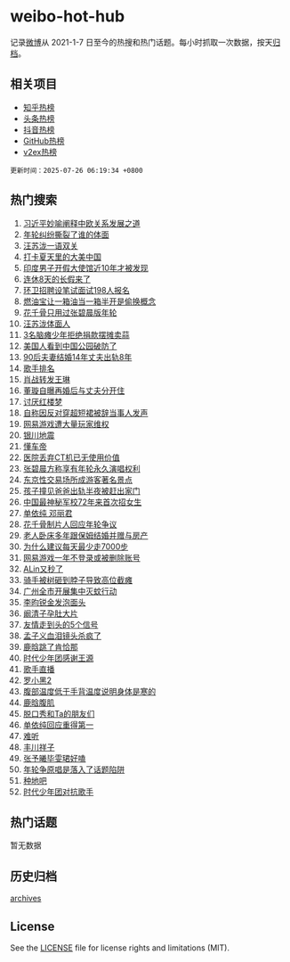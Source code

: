 # weibo-hot-hub

记录[微博](https://www.weibo.com)从 2021-1-7 日至今的热搜和热门话题。每小时抓取一次数据，按天[归档](archives)。

## 相关项目

- [知乎热榜](https://github.com/lonnyzhang423/zhihu-hot-hub)
- [头条热榜](https://github.com/lonnyzhang423/toutiao-hot-hub)
- [抖音热榜](https://github.com/lonnyzhang423/douyin-hot-hub)
- [GitHub热榜](https://github.com/lonnyzhang423/github-hot-hub)
- [v2ex热榜](https://github.com/lonnyzhang423/v2ex-hot-hub)


`更新时间：2025-07-26 06:19:34 +0800`

## 热门搜索

1. [习近平妙喻阐释中欧关系发展之道](https://m.weibo.cn/search?containerid=100103type%3D1%26t%3D10%26q%3D%23%E4%B9%A0%E8%BF%91%E5%B9%B3%E5%A6%99%E5%96%BB%E9%98%90%E9%87%8A%E4%B8%AD%E6%AC%A7%E5%85%B3%E7%B3%BB%E5%8F%91%E5%B1%95%E4%B9%8B%E9%81%93%23&stream_entry_id=51&isnewpage=1&extparam=seat%3D1%26filter_type%3Drealtimehot%26c_type%3D51%26stream_entry_id%3D51%26pos%3D0%26cate%3D10103%26q%3D%2523%25E4%25B9%25A0%25E8%25BF%2591%25E5%25B9%25B3%25E5%25A6%2599%25E5%2596%25BB%25E9%2598%2590%25E9%2587%258A%25E4%25B8%25AD%25E6%25AC%25A7%25E5%2585%25B3%25E7%25B3%25BB%25E5%258F%2591%25E5%25B1%2595%25E4%25B9%258B%25E9%2581%2593%2523%26dgr%3D0%26display_time%3D1753481973%26pre_seqid%3D17534819733450240882824)
1. [年轮纠纷撕裂了谁的体面](https://m.weibo.cn/search?containerid=100103type%3D1%26t%3D10%26q%3D%23%E5%B9%B4%E8%BD%AE%E7%BA%A0%E7%BA%B7%E6%92%95%E8%A3%82%E4%BA%86%E8%B0%81%E7%9A%84%E4%BD%93%E9%9D%A2%23&stream_entry_id=31&isnewpage=1&extparam=seat%3D1%26filter_type%3Drealtimehot%26stream_entry_id%3D31%26band_rank%3D1%26cate%3D5001%26flag%3D2%26realpos%3D1%26lcate%3D5001%26pos%3D0%26c_type%3D31%26q%3D%2523%25E5%25B9%25B4%25E8%25BD%25AE%25E7%25BA%25A0%25E7%25BA%25B7%25E6%2592%2595%25E8%25A3%2582%25E4%25BA%2586%25E8%25B0%2581%25E7%259A%2584%25E4%25BD%2593%25E9%259D%25A2%2523%26dgr%3D0%26display_time%3D1753481973%26pre_seqid%3D17534819733450240882824)
1. [汪苏泷一语双关](https://m.weibo.cn/search?containerid=100103type%3D1%26t%3D10%26q%3D%23%E6%B1%AA%E8%8B%8F%E6%B3%B7%E4%B8%80%E8%AF%AD%E5%8F%8C%E5%85%B3%23&stream_entry_id=31&isnewpage=1&extparam=seat%3D1%26filter_type%3Drealtimehot%26stream_entry_id%3D31%26band_rank%3D2%26cate%3D5001%26flag%3D2%26realpos%3D2%26lcate%3D5001%26pos%3D1%26c_type%3D31%26q%3D%2523%25E6%25B1%25AA%25E8%258B%258F%25E6%25B3%25B7%25E4%25B8%2580%25E8%25AF%25AD%25E5%258F%258C%25E5%2585%25B3%2523%26dgr%3D0%26display_time%3D1753481973%26pre_seqid%3D17534819733450240882824)
1. [打卡夏天里的大美中国](https://m.weibo.cn/search?containerid=100103type%3D1%26t%3D10%26q%3D%23%E6%89%93%E5%8D%A1%E5%A4%8F%E5%A4%A9%E9%87%8C%E7%9A%84%E5%A4%A7%E7%BE%8E%E4%B8%AD%E5%9B%BD%23&stream_entry_id=31&isnewpage=1&extparam=seat%3D1%26filter_type%3Drealtimehot%26stream_entry_id%3D31%26band_rank%3D3%26cate%3D5001%26flag%3D0%26realpos%3D3%26lcate%3D5001%26pos%3D2%26c_type%3D31%26q%3D%2523%25E6%2589%2593%25E5%258D%25A1%25E5%25A4%258F%25E5%25A4%25A9%25E9%2587%258C%25E7%259A%2584%25E5%25A4%25A7%25E7%25BE%258E%25E4%25B8%25AD%25E5%259B%25BD%2523%26dgr%3D0%26display_time%3D1753481973%26pre_seqid%3D17534819733450240882824)
1. [印度男子开假大使馆近10年才被发现](https://m.weibo.cn/search?containerid=100103type%3D1%26t%3D10%26q%3D%23%E5%8D%B0%E5%BA%A6%E7%94%B7%E5%AD%90%E5%BC%80%E5%81%87%E5%A4%A7%E4%BD%BF%E9%A6%86%E8%BF%9110%E5%B9%B4%E6%89%8D%E8%A2%AB%E5%8F%91%E7%8E%B0%23&stream_entry_id=31&isnewpage=1&extparam=seat%3D1%26filter_type%3Drealtimehot%26stream_entry_id%3D31%26band_rank%3D4%26cate%3D5001%26flag%3D0%26realpos%3D4%26lcate%3D5001%26pos%3D3%26c_type%3D31%26q%3D%2523%25E5%258D%25B0%25E5%25BA%25A6%25E7%2594%25B7%25E5%25AD%2590%25E5%25BC%2580%25E5%2581%2587%25E5%25A4%25A7%25E4%25BD%25BF%25E9%25A6%2586%25E8%25BF%259110%25E5%25B9%25B4%25E6%2589%258D%25E8%25A2%25AB%25E5%258F%2591%25E7%258E%25B0%2523%26dgr%3D0%26display_time%3D1753481973%26pre_seqid%3D17534819733450240882824)
1. [连休8天的长假来了](https://m.weibo.cn/search?containerid=100103type%3D1%26t%3D10%26q%3D%23%E8%BF%9E%E4%BC%918%E5%A4%A9%E7%9A%84%E9%95%BF%E5%81%87%E6%9D%A5%E4%BA%86%23&stream_entry_id=31&isnewpage=1&extparam=seat%3D1%26filter_type%3Drealtimehot%26stream_entry_id%3D31%26band_rank%3D5%26cate%3D5001%26flag%3D0%26realpos%3D5%26lcate%3D5001%26pos%3D4%26c_type%3D31%26q%3D%2523%25E8%25BF%259E%25E4%25BC%25918%25E5%25A4%25A9%25E7%259A%2584%25E9%2595%25BF%25E5%2581%2587%25E6%259D%25A5%25E4%25BA%2586%2523%26dgr%3D0%26display_time%3D1753481973%26pre_seqid%3D17534819733450240882824)
1. [环卫招聘设笔试面试198人报名](https://m.weibo.cn/search?containerid=100103type%3D1%26t%3D10%26q%3D%23%E7%8E%AF%E5%8D%AB%E6%8B%9B%E8%81%98%E8%AE%BE%E7%AC%94%E8%AF%95%E9%9D%A2%E8%AF%95198%E4%BA%BA%E6%8A%A5%E5%90%8D%23&stream_entry_id=31&isnewpage=1&extparam=seat%3D1%26filter_type%3Drealtimehot%26stream_entry_id%3D31%26band_rank%3D6%26cate%3D5001%26flag%3D0%26realpos%3D6%26lcate%3D5001%26pos%3D5%26c_type%3D31%26q%3D%2523%25E7%258E%25AF%25E5%258D%25AB%25E6%258B%259B%25E8%2581%2598%25E8%25AE%25BE%25E7%25AC%2594%25E8%25AF%2595%25E9%259D%25A2%25E8%25AF%2595198%25E4%25BA%25BA%25E6%258A%25A5%25E5%2590%258D%2523%26dgr%3D0%26display_time%3D1753481973%26pre_seqid%3D17534819733450240882824)
1. [燃油宝让一箱油当一箱半开是偷换概念](https://m.weibo.cn/search?containerid=100103type%3D1%26t%3D10%26q%3D%23%E7%87%83%E6%B2%B9%E5%AE%9D%E8%AE%A9%E4%B8%80%E7%AE%B1%E6%B2%B9%E5%BD%93%E4%B8%80%E7%AE%B1%E5%8D%8A%E5%BC%80%E6%98%AF%E5%81%B7%E6%8D%A2%E6%A6%82%E5%BF%B5%23&stream_entry_id=31&isnewpage=1&extparam=seat%3D1%26filter_type%3Drealtimehot%26adid%3D294745%26stream_entry_id%3D31%26band_rank%3D7%26cate%3D5001%26is_ad_pos%3D1%26lcate%3D5001%26pos%3D6%26c_type%3D31%26q%3D%2523%25E7%2587%2583%25E6%25B2%25B9%25E5%25AE%259D%25E8%25AE%25A9%25E4%25B8%2580%25E7%25AE%25B1%25E6%25B2%25B9%25E5%25BD%2593%25E4%25B8%2580%25E7%25AE%25B1%25E5%258D%258A%25E5%25BC%2580%25E6%2598%25AF%25E5%2581%25B7%25E6%258D%25A2%25E6%25A6%2582%25E5%25BF%25B5%2523%26dgr%3D0%26display_time%3D1753481973%26pre_seqid%3D17534819733450240882824)
1. [花千骨只用过张碧晨版年轮](https://m.weibo.cn/search?containerid=100103type%3D1%26t%3D10%26q%3D%E8%8A%B1%E5%8D%83%E9%AA%A8%E5%8F%AA%E7%94%A8%E8%BF%87%E5%BC%A0%E7%A2%A7%E6%99%A8%E7%89%88%E5%B9%B4%E8%BD%AE&stream_entry_id=31&isnewpage=1&extparam=seat%3D1%26filter_type%3Drealtimehot%26stream_entry_id%3D31%26band_rank%3D7%26cate%3D5001%26flag%3D2%26realpos%3D7%26lcate%3D5001%26pos%3D7%26c_type%3D31%26q%3D%25E8%258A%25B1%25E5%258D%2583%25E9%25AA%25A8%25E5%258F%25AA%25E7%2594%25A8%25E8%25BF%2587%25E5%25BC%25A0%25E7%25A2%25A7%25E6%2599%25A8%25E7%2589%2588%25E5%25B9%25B4%25E8%25BD%25AE%26dgr%3D0%26display_time%3D1753481973%26pre_seqid%3D17534819733450240882824)
1. [汪苏泷体面人](https://m.weibo.cn/search?containerid=100103type%3D1%26t%3D10%26q%3D%E6%B1%AA%E8%8B%8F%E6%B3%B7%E4%BD%93%E9%9D%A2%E4%BA%BA&stream_entry_id=31&isnewpage=1&extparam=seat%3D1%26filter_type%3Drealtimehot%26stream_entry_id%3D31%26band_rank%3D8%26cate%3D5001%26flag%3D2%26realpos%3D8%26lcate%3D5001%26pos%3D8%26c_type%3D31%26q%3D%25E6%25B1%25AA%25E8%258B%258F%25E6%25B3%25B7%25E4%25BD%2593%25E9%259D%25A2%25E4%25BA%25BA%26dgr%3D0%26display_time%3D1753481973%26pre_seqid%3D17534819733450240882824)
1. [3名脑瘫少年拒绝捐款摆摊卖蒜](https://m.weibo.cn/search?containerid=100103type%3D1%26t%3D10%26q%3D%233%E5%90%8D%E8%84%91%E7%98%AB%E5%B0%91%E5%B9%B4%E6%8B%92%E7%BB%9D%E6%8D%90%E6%AC%BE%E6%91%86%E6%91%8A%E5%8D%96%E8%92%9C%23&stream_entry_id=31&isnewpage=1&extparam=seat%3D1%26filter_type%3Drealtimehot%26stream_entry_id%3D31%26band_rank%3D9%26cate%3D5001%26flag%3D0%26realpos%3D9%26lcate%3D5001%26pos%3D9%26c_type%3D31%26q%3D%25233%25E5%2590%258D%25E8%2584%2591%25E7%2598%25AB%25E5%25B0%2591%25E5%25B9%25B4%25E6%258B%2592%25E7%25BB%259D%25E6%258D%2590%25E6%25AC%25BE%25E6%2591%2586%25E6%2591%258A%25E5%258D%2596%25E8%2592%259C%2523%26dgr%3D0%26display_time%3D1753481973%26pre_seqid%3D17534819733450240882824)
1. [美国人看到中国公园破防了](https://m.weibo.cn/search?containerid=100103type%3D1%26t%3D10%26q%3D%E7%BE%8E%E5%9B%BD%E4%BA%BA%E7%9C%8B%E5%88%B0%E4%B8%AD%E5%9B%BD%E5%85%AC%E5%9B%AD%E7%A0%B4%E9%98%B2%E4%BA%86&stream_entry_id=31&isnewpage=1&extparam=seat%3D1%26filter_type%3Drealtimehot%26stream_entry_id%3D31%26band_rank%3D10%26cate%3D5001%26flag%3D0%26realpos%3D10%26lcate%3D5001%26pos%3D10%26c_type%3D31%26q%3D%25E7%25BE%258E%25E5%259B%25BD%25E4%25BA%25BA%25E7%259C%258B%25E5%2588%25B0%25E4%25B8%25AD%25E5%259B%25BD%25E5%2585%25AC%25E5%259B%25AD%25E7%25A0%25B4%25E9%2598%25B2%25E4%25BA%2586%26dgr%3D0%26display_time%3D1753481973%26pre_seqid%3D17534819733450240882824)
1. [90后夫妻结婚14年丈夫出轨8年](https://m.weibo.cn/search?containerid=100103type%3D1%26t%3D10%26q%3D%2390%E5%90%8E%E5%A4%AB%E5%A6%BB%E7%BB%93%E5%A9%9A14%E5%B9%B4%E4%B8%88%E5%A4%AB%E5%87%BA%E8%BD%A88%E5%B9%B4%23&stream_entry_id=31&isnewpage=1&extparam=seat%3D1%26filter_type%3Drealtimehot%26stream_entry_id%3D31%26band_rank%3D11%26cate%3D5001%26flag%3D2%26realpos%3D11%26lcate%3D5001%26pos%3D11%26c_type%3D31%26q%3D%252390%25E5%2590%258E%25E5%25A4%25AB%25E5%25A6%25BB%25E7%25BB%2593%25E5%25A9%259A14%25E5%25B9%25B4%25E4%25B8%2588%25E5%25A4%25AB%25E5%2587%25BA%25E8%25BD%25A88%25E5%25B9%25B4%2523%26dgr%3D0%26display_time%3D1753481973%26pre_seqid%3D17534819733450240882824)
1. [歌手排名](https://m.weibo.cn/search?containerid=100103type%3D1%26t%3D10%26q%3D%E6%AD%8C%E6%89%8B%E6%8E%92%E5%90%8D&stream_entry_id=31&isnewpage=1&extparam=seat%3D1%26filter_type%3Drealtimehot%26stream_entry_id%3D31%26band_rank%3D12%26cate%3D5001%26flag%3D0%26realpos%3D12%26lcate%3D5001%26pos%3D12%26c_type%3D31%26q%3D%25E6%25AD%258C%25E6%2589%258B%25E6%258E%2592%25E5%2590%258D%26dgr%3D0%26display_time%3D1753481973%26pre_seqid%3D17534819733450240882824)
1. [肖战转发王琳](https://m.weibo.cn/search?containerid=100103type%3D1%26t%3D10%26q%3D%23%E8%82%96%E6%88%98%E8%BD%AC%E5%8F%91%E7%8E%8B%E7%90%B3%23&stream_entry_id=31&isnewpage=1&extparam=seat%3D1%26filter_type%3Drealtimehot%26stream_entry_id%3D31%26band_rank%3D13%26cate%3D5001%26flag%3D0%26realpos%3D13%26lcate%3D5001%26pos%3D13%26c_type%3D31%26q%3D%2523%25E8%2582%2596%25E6%2588%2598%25E8%25BD%25AC%25E5%258F%2591%25E7%258E%258B%25E7%2590%25B3%2523%26dgr%3D0%26display_time%3D1753481973%26pre_seqid%3D17534819733450240882824)
1. [董璇自曝再婚后与丈夫分开住](https://m.weibo.cn/search?containerid=100103type%3D1%26t%3D10%26q%3D%23%E8%91%A3%E7%92%87%E8%87%AA%E6%9B%9D%E5%86%8D%E5%A9%9A%E5%90%8E%E4%B8%8E%E4%B8%88%E5%A4%AB%E5%88%86%E5%BC%80%E4%BD%8F%23&stream_entry_id=31&isnewpage=1&extparam=seat%3D1%26filter_type%3Drealtimehot%26stream_entry_id%3D31%26band_rank%3D14%26cate%3D5001%26flag%3D0%26realpos%3D14%26lcate%3D5001%26pos%3D14%26c_type%3D31%26q%3D%2523%25E8%2591%25A3%25E7%2592%2587%25E8%2587%25AA%25E6%259B%259D%25E5%2586%258D%25E5%25A9%259A%25E5%2590%258E%25E4%25B8%258E%25E4%25B8%2588%25E5%25A4%25AB%25E5%2588%2586%25E5%25BC%2580%25E4%25BD%258F%2523%26dgr%3D0%26display_time%3D1753481973%26pre_seqid%3D17534819733450240882824)
1. [讨厌红楼梦](https://m.weibo.cn/search?containerid=100103type%3D1%26t%3D10%26q%3D%23%E8%AE%A8%E5%8E%8C%E7%BA%A2%E6%A5%BC%E6%A2%A6%23&stream_entry_id=31&isnewpage=1&extparam=seat%3D1%26filter_type%3Drealtimehot%26stream_entry_id%3D31%26band_rank%3D15%26cate%3D5001%26flag%3D0%26realpos%3D15%26lcate%3D5001%26pos%3D15%26c_type%3D31%26q%3D%2523%25E8%25AE%25A8%25E5%258E%258C%25E7%25BA%25A2%25E6%25A5%25BC%25E6%25A2%25A6%2523%26dgr%3D0%26display_time%3D1753481973%26pre_seqid%3D17534819733450240882824)
1. [自称因反对穿超短裙被辞当事人发声](https://m.weibo.cn/search?containerid=100103type%3D1%26t%3D10%26q%3D%23%E8%87%AA%E7%A7%B0%E5%9B%A0%E5%8F%8D%E5%AF%B9%E7%A9%BF%E8%B6%85%E7%9F%AD%E8%A3%99%E8%A2%AB%E8%BE%9E%E5%BD%93%E4%BA%8B%E4%BA%BA%E5%8F%91%E5%A3%B0%23&stream_entry_id=31&isnewpage=1&extparam=seat%3D1%26filter_type%3Drealtimehot%26stream_entry_id%3D31%26band_rank%3D16%26cate%3D5001%26flag%3D0%26realpos%3D16%26lcate%3D5001%26pos%3D16%26c_type%3D31%26q%3D%2523%25E8%2587%25AA%25E7%25A7%25B0%25E5%259B%25A0%25E5%258F%258D%25E5%25AF%25B9%25E7%25A9%25BF%25E8%25B6%2585%25E7%259F%25AD%25E8%25A3%2599%25E8%25A2%25AB%25E8%25BE%259E%25E5%25BD%2593%25E4%25BA%258B%25E4%25BA%25BA%25E5%258F%2591%25E5%25A3%25B0%2523%26dgr%3D0%26display_time%3D1753481973%26pre_seqid%3D17534819733450240882824)
1. [网易游戏遭大量玩家维权](https://m.weibo.cn/search?containerid=100103type%3D1%26t%3D10%26q%3D%23%E7%BD%91%E6%98%93%E6%B8%B8%E6%88%8F%E9%81%AD%E5%A4%A7%E9%87%8F%E7%8E%A9%E5%AE%B6%E7%BB%B4%E6%9D%83%23&stream_entry_id=31&isnewpage=1&extparam=seat%3D1%26filter_type%3Drealtimehot%26stream_entry_id%3D31%26band_rank%3D17%26cate%3D5001%26flag%3D0%26realpos%3D17%26lcate%3D5001%26pos%3D17%26c_type%3D31%26q%3D%2523%25E7%25BD%2591%25E6%2598%2593%25E6%25B8%25B8%25E6%2588%258F%25E9%2581%25AD%25E5%25A4%25A7%25E9%2587%258F%25E7%258E%25A9%25E5%25AE%25B6%25E7%25BB%25B4%25E6%259D%2583%2523%26dgr%3D0%26display_time%3D1753481973%26pre_seqid%3D17534819733450240882824)
1. [银川地震](https://m.weibo.cn/search?containerid=100103type%3D1%26t%3D10%26q%3D%E9%93%B6%E5%B7%9D%E5%9C%B0%E9%9C%87&stream_entry_id=31&isnewpage=1&extparam=seat%3D1%26filter_type%3Drealtimehot%26stream_entry_id%3D31%26band_rank%3D18%26cate%3D5001%26flag%3D0%26realpos%3D18%26lcate%3D5001%26pos%3D18%26c_type%3D31%26q%3D%25E9%2593%25B6%25E5%25B7%259D%25E5%259C%25B0%25E9%259C%2587%26dgr%3D0%26display_time%3D1753481973%26pre_seqid%3D17534819733450240882824)
1. [懂车帝](https://m.weibo.cn/search?containerid=100103type%3D1%26t%3D10%26q%3D%E6%87%82%E8%BD%A6%E5%B8%9D&stream_entry_id=31&isnewpage=1&extparam=seat%3D1%26filter_type%3Drealtimehot%26stream_entry_id%3D31%26band_rank%3D19%26cate%3D5001%26flag%3D0%26realpos%3D19%26lcate%3D5001%26pos%3D19%26c_type%3D31%26q%3D%25E6%2587%2582%25E8%25BD%25A6%25E5%25B8%259D%26dgr%3D0%26display_time%3D1753481973%26pre_seqid%3D17534819733450240882824)
1. [医院丢弃CT机已无使用价值](https://m.weibo.cn/search?containerid=100103type%3D1%26t%3D10%26q%3D%23%E5%8C%BB%E9%99%A2%E4%B8%A2%E5%BC%83CT%E6%9C%BA%E5%B7%B2%E6%97%A0%E4%BD%BF%E7%94%A8%E4%BB%B7%E5%80%BC%23&stream_entry_id=31&isnewpage=1&extparam=seat%3D1%26filter_type%3Drealtimehot%26stream_entry_id%3D31%26band_rank%3D20%26cate%3D5001%26flag%3D0%26realpos%3D20%26lcate%3D5001%26pos%3D20%26c_type%3D31%26q%3D%2523%25E5%258C%25BB%25E9%2599%25A2%25E4%25B8%25A2%25E5%25BC%2583CT%25E6%259C%25BA%25E5%25B7%25B2%25E6%2597%25A0%25E4%25BD%25BF%25E7%2594%25A8%25E4%25BB%25B7%25E5%2580%25BC%2523%26dgr%3D0%26display_time%3D1753481973%26pre_seqid%3D17534819733450240882824)
1. [张碧晨方称享有年轮永久演唱权利](https://m.weibo.cn/search?containerid=100103type%3D1%26t%3D10%26q%3D%23%E5%BC%A0%E7%A2%A7%E6%99%A8%E6%96%B9%E7%A7%B0%E4%BA%AB%E6%9C%89%E5%B9%B4%E8%BD%AE%E6%B0%B8%E4%B9%85%E6%BC%94%E5%94%B1%E6%9D%83%E5%88%A9%23&stream_entry_id=31&isnewpage=1&extparam=seat%3D1%26filter_type%3Drealtimehot%26stream_entry_id%3D31%26band_rank%3D21%26cate%3D5001%26flag%3D2%26realpos%3D21%26lcate%3D5001%26pos%3D21%26c_type%3D31%26q%3D%2523%25E5%25BC%25A0%25E7%25A2%25A7%25E6%2599%25A8%25E6%2596%25B9%25E7%25A7%25B0%25E4%25BA%25AB%25E6%259C%2589%25E5%25B9%25B4%25E8%25BD%25AE%25E6%25B0%25B8%25E4%25B9%2585%25E6%25BC%2594%25E5%2594%25B1%25E6%259D%2583%25E5%2588%25A9%2523%26dgr%3D0%26display_time%3D1753481973%26pre_seqid%3D17534819733450240882824)
1. [东京性交易场所成游客著名景点](https://m.weibo.cn/search?containerid=100103type%3D1%26t%3D10%26q%3D%E4%B8%9C%E4%BA%AC%E6%80%A7%E4%BA%A4%E6%98%93%E5%9C%BA%E6%89%80%E6%88%90%E6%B8%B8%E5%AE%A2%E8%91%97%E5%90%8D%E6%99%AF%E7%82%B9&stream_entry_id=31&isnewpage=1&extparam=seat%3D1%26filter_type%3Drealtimehot%26stream_entry_id%3D31%26band_rank%3D22%26cate%3D5001%26flag%3D2%26realpos%3D22%26lcate%3D5001%26pos%3D22%26c_type%3D31%26q%3D%25E4%25B8%259C%25E4%25BA%25AC%25E6%2580%25A7%25E4%25BA%25A4%25E6%2598%2593%25E5%259C%25BA%25E6%2589%2580%25E6%2588%2590%25E6%25B8%25B8%25E5%25AE%25A2%25E8%2591%2597%25E5%2590%258D%25E6%2599%25AF%25E7%2582%25B9%26dgr%3D0%26display_time%3D1753481973%26pre_seqid%3D17534819733450240882824)
1. [孩子撞见爸爸出轨半夜被赶出家门](https://m.weibo.cn/search?containerid=100103type%3D1%26t%3D10%26q%3D%23%E5%AD%A9%E5%AD%90%E6%92%9E%E8%A7%81%E7%88%B8%E7%88%B8%E5%87%BA%E8%BD%A8%E5%8D%8A%E5%A4%9C%E8%A2%AB%E8%B5%B6%E5%87%BA%E5%AE%B6%E9%97%A8%23&stream_entry_id=31&isnewpage=1&extparam=seat%3D1%26filter_type%3Drealtimehot%26stream_entry_id%3D31%26band_rank%3D23%26cate%3D5001%26flag%3D0%26realpos%3D23%26lcate%3D5001%26pos%3D23%26c_type%3D31%26q%3D%2523%25E5%25AD%25A9%25E5%25AD%2590%25E6%2592%259E%25E8%25A7%2581%25E7%2588%25B8%25E7%2588%25B8%25E5%2587%25BA%25E8%25BD%25A8%25E5%258D%258A%25E5%25A4%259C%25E8%25A2%25AB%25E8%25B5%25B6%25E5%2587%25BA%25E5%25AE%25B6%25E9%2597%25A8%2523%26dgr%3D0%26display_time%3D1753481973%26pre_seqid%3D17534819733450240882824)
1. [中国最神秘军校72年来首次招女生](https://m.weibo.cn/search?containerid=100103type%3D1%26t%3D10%26q%3D%23%E4%B8%AD%E5%9B%BD%E6%9C%80%E7%A5%9E%E7%A7%98%E5%86%9B%E6%A0%A172%E5%B9%B4%E6%9D%A5%E9%A6%96%E6%AC%A1%E6%8B%9B%E5%A5%B3%E7%94%9F%23&stream_entry_id=31&isnewpage=1&extparam=seat%3D1%26filter_type%3Drealtimehot%26stream_entry_id%3D31%26band_rank%3D24%26cate%3D5001%26flag%3D0%26realpos%3D24%26lcate%3D5001%26pos%3D24%26c_type%3D31%26q%3D%2523%25E4%25B8%25AD%25E5%259B%25BD%25E6%259C%2580%25E7%25A5%259E%25E7%25A7%2598%25E5%2586%259B%25E6%25A0%25A172%25E5%25B9%25B4%25E6%259D%25A5%25E9%25A6%2596%25E6%25AC%25A1%25E6%258B%259B%25E5%25A5%25B3%25E7%2594%259F%2523%26dgr%3D0%26display_time%3D1753481973%26pre_seqid%3D17534819733450240882824)
1. [单依纯 邓丽君](https://m.weibo.cn/search?containerid=100103type%3D1%26t%3D10%26q%3D%E5%8D%95%E4%BE%9D%E7%BA%AF+%E9%82%93%E4%B8%BD%E5%90%9B&stream_entry_id=31&isnewpage=1&extparam=seat%3D1%26filter_type%3Drealtimehot%26stream_entry_id%3D31%26band_rank%3D25%26cate%3D5001%26flag%3D0%26realpos%3D25%26lcate%3D5001%26pos%3D25%26c_type%3D31%26q%3D%25E5%258D%2595%25E4%25BE%259D%25E7%25BA%25AF%2520%25E9%2582%2593%25E4%25B8%25BD%25E5%2590%259B%26dgr%3D0%26display_time%3D1753481973%26pre_seqid%3D17534819733450240882824)
1. [花千骨制片人回应年轮争议](https://m.weibo.cn/search?containerid=100103type%3D1%26t%3D10%26q%3D%23%E8%8A%B1%E5%8D%83%E9%AA%A8%E5%88%B6%E7%89%87%E4%BA%BA%E5%9B%9E%E5%BA%94%E5%B9%B4%E8%BD%AE%E4%BA%89%E8%AE%AE%23&stream_entry_id=31&isnewpage=1&extparam=seat%3D1%26filter_type%3Drealtimehot%26stream_entry_id%3D31%26band_rank%3D26%26cate%3D5001%26flag%3D0%26realpos%3D26%26lcate%3D5001%26pos%3D26%26c_type%3D31%26q%3D%2523%25E8%258A%25B1%25E5%258D%2583%25E9%25AA%25A8%25E5%2588%25B6%25E7%2589%2587%25E4%25BA%25BA%25E5%259B%259E%25E5%25BA%2594%25E5%25B9%25B4%25E8%25BD%25AE%25E4%25BA%2589%25E8%25AE%25AE%2523%26dgr%3D0%26display_time%3D1753481973%26pre_seqid%3D17534819733450240882824)
1. [老人卧床多年跟保姆结婚并赠与房产](https://m.weibo.cn/search?containerid=100103type%3D1%26t%3D10%26q%3D%23%E8%80%81%E4%BA%BA%E5%8D%A7%E5%BA%8A%E5%A4%9A%E5%B9%B4%E8%B7%9F%E4%BF%9D%E5%A7%86%E7%BB%93%E5%A9%9A%E5%B9%B6%E8%B5%A0%E4%B8%8E%E6%88%BF%E4%BA%A7%23&stream_entry_id=31&isnewpage=1&extparam=seat%3D1%26filter_type%3Drealtimehot%26stream_entry_id%3D31%26band_rank%3D27%26cate%3D5001%26flag%3D0%26realpos%3D27%26lcate%3D5001%26pos%3D27%26c_type%3D31%26q%3D%2523%25E8%2580%2581%25E4%25BA%25BA%25E5%258D%25A7%25E5%25BA%258A%25E5%25A4%259A%25E5%25B9%25B4%25E8%25B7%259F%25E4%25BF%259D%25E5%25A7%2586%25E7%25BB%2593%25E5%25A9%259A%25E5%25B9%25B6%25E8%25B5%25A0%25E4%25B8%258E%25E6%2588%25BF%25E4%25BA%25A7%2523%26dgr%3D0%26display_time%3D1753481973%26pre_seqid%3D17534819733450240882824)
1. [为什么建议每天最少走7000步](https://m.weibo.cn/search?containerid=100103type%3D1%26t%3D10%26q%3D%23%E4%B8%BA%E4%BB%80%E4%B9%88%E5%BB%BA%E8%AE%AE%E6%AF%8F%E5%A4%A9%E6%9C%80%E5%B0%91%E8%B5%B07000%E6%AD%A5%23&stream_entry_id=31&isnewpage=1&extparam=seat%3D1%26filter_type%3Drealtimehot%26stream_entry_id%3D31%26band_rank%3D28%26cate%3D5001%26flag%3D0%26realpos%3D28%26lcate%3D5001%26pos%3D28%26c_type%3D31%26q%3D%2523%25E4%25B8%25BA%25E4%25BB%2580%25E4%25B9%2588%25E5%25BB%25BA%25E8%25AE%25AE%25E6%25AF%258F%25E5%25A4%25A9%25E6%259C%2580%25E5%25B0%2591%25E8%25B5%25B07000%25E6%25AD%25A5%2523%26dgr%3D0%26display_time%3D1753481973%26pre_seqid%3D17534819733450240882824)
1. [网易游戏一年不登录或被删除账号](https://m.weibo.cn/search?containerid=100103type%3D1%26t%3D10%26q%3D%23%E7%BD%91%E6%98%93%E6%B8%B8%E6%88%8F%E4%B8%80%E5%B9%B4%E4%B8%8D%E7%99%BB%E5%BD%95%E6%88%96%E8%A2%AB%E5%88%A0%E9%99%A4%E8%B4%A6%E5%8F%B7%23&stream_entry_id=31&isnewpage=1&extparam=seat%3D1%26filter_type%3Drealtimehot%26stream_entry_id%3D31%26band_rank%3D29%26cate%3D5001%26flag%3D0%26realpos%3D29%26lcate%3D5001%26pos%3D29%26c_type%3D31%26q%3D%2523%25E7%25BD%2591%25E6%2598%2593%25E6%25B8%25B8%25E6%2588%258F%25E4%25B8%2580%25E5%25B9%25B4%25E4%25B8%258D%25E7%2599%25BB%25E5%25BD%2595%25E6%2588%2596%25E8%25A2%25AB%25E5%2588%25A0%25E9%2599%25A4%25E8%25B4%25A6%25E5%258F%25B7%2523%26dgr%3D0%26display_time%3D1753481973%26pre_seqid%3D17534819733450240882824)
1. [ALin又秒了](https://m.weibo.cn/search?containerid=100103type%3D1%26t%3D10%26q%3DALin%E5%8F%88%E7%A7%92%E4%BA%86&stream_entry_id=31&isnewpage=1&extparam=seat%3D1%26filter_type%3Drealtimehot%26stream_entry_id%3D31%26band_rank%3D30%26cate%3D5001%26flag%3D0%26realpos%3D30%26lcate%3D5001%26pos%3D30%26c_type%3D31%26q%3DALin%25E5%258F%2588%25E7%25A7%2592%25E4%25BA%2586%26dgr%3D0%26display_time%3D1753481973%26pre_seqid%3D17534819733450240882824)
1. [骑手被树砸到脖子导致高位截瘫](https://m.weibo.cn/search?containerid=100103type%3D1%26t%3D10%26q%3D%23%E9%AA%91%E6%89%8B%E8%A2%AB%E6%A0%91%E7%A0%B8%E5%88%B0%E8%84%96%E5%AD%90%E5%AF%BC%E8%87%B4%E9%AB%98%E4%BD%8D%E6%88%AA%E7%98%AB%23&stream_entry_id=31&isnewpage=1&extparam=seat%3D1%26filter_type%3Drealtimehot%26stream_entry_id%3D31%26band_rank%3D31%26cate%3D5001%26flag%3D0%26realpos%3D31%26lcate%3D5001%26pos%3D31%26c_type%3D31%26q%3D%2523%25E9%25AA%2591%25E6%2589%258B%25E8%25A2%25AB%25E6%25A0%2591%25E7%25A0%25B8%25E5%2588%25B0%25E8%2584%2596%25E5%25AD%2590%25E5%25AF%25BC%25E8%2587%25B4%25E9%25AB%2598%25E4%25BD%258D%25E6%2588%25AA%25E7%2598%25AB%2523%26dgr%3D0%26display_time%3D1753481973%26pre_seqid%3D17534819733450240882824)
1. [广州全市开展集中灭蚊行动](https://m.weibo.cn/search?containerid=100103type%3D1%26t%3D10%26q%3D%23%E5%B9%BF%E5%B7%9E%E5%85%A8%E5%B8%82%E5%BC%80%E5%B1%95%E9%9B%86%E4%B8%AD%E7%81%AD%E8%9A%8A%E8%A1%8C%E5%8A%A8%23&stream_entry_id=31&isnewpage=1&extparam=seat%3D1%26filter_type%3Drealtimehot%26stream_entry_id%3D31%26band_rank%3D32%26cate%3D5001%26flag%3D0%26realpos%3D32%26lcate%3D5001%26pos%3D32%26c_type%3D31%26q%3D%2523%25E5%25B9%25BF%25E5%25B7%259E%25E5%2585%25A8%25E5%25B8%2582%25E5%25BC%2580%25E5%25B1%2595%25E9%259B%2586%25E4%25B8%25AD%25E7%2581%25AD%25E8%259A%258A%25E8%25A1%258C%25E5%258A%25A8%2523%26dgr%3D0%26display_time%3D1753481973%26pre_seqid%3D17534819733450240882824)
1. [李昀锐金发泡面头](https://m.weibo.cn/search?containerid=100103type%3D1%26t%3D10%26q%3D%23%E6%9D%8E%E6%98%80%E9%94%90%E9%87%91%E5%8F%91%E6%B3%A1%E9%9D%A2%E5%A4%B4%23&stream_entry_id=31&isnewpage=1&extparam=seat%3D1%26filter_type%3Drealtimehot%26stream_entry_id%3D31%26band_rank%3D33%26cate%3D5001%26flag%3D1%26realpos%3D33%26lcate%3D5001%26pos%3D33%26c_type%3D31%26q%3D%2523%25E6%259D%258E%25E6%2598%2580%25E9%2594%2590%25E9%2587%2591%25E5%258F%2591%25E6%25B3%25A1%25E9%259D%25A2%25E5%25A4%25B4%2523%26dgr%3D0%26display_time%3D1753481973%26pre_seqid%3D17534819733450240882824)
1. [阚清子孕肚大片](https://m.weibo.cn/search?containerid=100103type%3D1%26t%3D10%26q%3D%23%E9%98%9A%E6%B8%85%E5%AD%90%E5%AD%95%E8%82%9A%E5%A4%A7%E7%89%87%23&stream_entry_id=31&isnewpage=1&extparam=seat%3D1%26filter_type%3Drealtimehot%26stream_entry_id%3D31%26band_rank%3D34%26cate%3D5001%26flag%3D0%26realpos%3D34%26lcate%3D5001%26pos%3D34%26c_type%3D31%26q%3D%2523%25E9%2598%259A%25E6%25B8%2585%25E5%25AD%2590%25E5%25AD%2595%25E8%2582%259A%25E5%25A4%25A7%25E7%2589%2587%2523%26dgr%3D0%26display_time%3D1753481973%26pre_seqid%3D17534819733450240882824)
1. [友情走到头的5个信号](https://m.weibo.cn/search?containerid=100103type%3D1%26t%3D10%26q%3D%23%E5%8F%8B%E6%83%85%E8%B5%B0%E5%88%B0%E5%A4%B4%E7%9A%845%E4%B8%AA%E4%BF%A1%E5%8F%B7%23&stream_entry_id=31&isnewpage=1&extparam=seat%3D1%26filter_type%3Drealtimehot%26stream_entry_id%3D31%26band_rank%3D35%26cate%3D5001%26flag%3D0%26realpos%3D35%26lcate%3D5001%26pos%3D35%26c_type%3D31%26q%3D%2523%25E5%258F%258B%25E6%2583%2585%25E8%25B5%25B0%25E5%2588%25B0%25E5%25A4%25B4%25E7%259A%25845%25E4%25B8%25AA%25E4%25BF%25A1%25E5%258F%25B7%2523%26dgr%3D0%26display_time%3D1753481973%26pre_seqid%3D17534819733450240882824)
1. [孟子义血泪镜头杀疯了](https://m.weibo.cn/search?containerid=100103type%3D1%26t%3D10%26q%3D%E5%AD%9F%E5%AD%90%E4%B9%89%E8%A1%80%E6%B3%AA%E9%95%9C%E5%A4%B4%E6%9D%80%E7%96%AF%E4%BA%86&stream_entry_id=31&isnewpage=1&extparam=seat%3D1%26filter_type%3Drealtimehot%26stream_entry_id%3D31%26band_rank%3D36%26cate%3D5001%26flag%3D0%26realpos%3D36%26lcate%3D5001%26pos%3D36%26c_type%3D31%26q%3D%25E5%25AD%259F%25E5%25AD%2590%25E4%25B9%2589%25E8%25A1%2580%25E6%25B3%25AA%25E9%2595%259C%25E5%25A4%25B4%25E6%259D%2580%25E7%2596%25AF%25E4%25BA%2586%26dgr%3D0%26display_time%3D1753481973%26pre_seqid%3D17534819733450240882824)
1. [鹿晗跳了肯恰那](https://m.weibo.cn/search?containerid=100103type%3D1%26t%3D10%26q%3D%23%E9%B9%BF%E6%99%97%E8%B7%B3%E4%BA%86%E8%82%AF%E6%81%B0%E9%82%A3%23&stream_entry_id=31&isnewpage=1&extparam=seat%3D1%26filter_type%3Drealtimehot%26stream_entry_id%3D31%26band_rank%3D37%26cate%3D5001%26flag%3D0%26realpos%3D37%26lcate%3D5001%26pos%3D37%26c_type%3D31%26q%3D%2523%25E9%25B9%25BF%25E6%2599%2597%25E8%25B7%25B3%25E4%25BA%2586%25E8%2582%25AF%25E6%2581%25B0%25E9%2582%25A3%2523%26dgr%3D0%26display_time%3D1753481973%26pre_seqid%3D17534819733450240882824)
1. [时代少年团感谢王源](https://m.weibo.cn/search?containerid=100103type%3D1%26t%3D10%26q%3D%23%E6%97%B6%E4%BB%A3%E5%B0%91%E5%B9%B4%E5%9B%A2%E6%84%9F%E8%B0%A2%E7%8E%8B%E6%BA%90%23&stream_entry_id=31&isnewpage=1&extparam=seat%3D1%26filter_type%3Drealtimehot%26stream_entry_id%3D31%26band_rank%3D38%26cate%3D5001%26flag%3D0%26realpos%3D38%26lcate%3D5001%26pos%3D38%26c_type%3D31%26q%3D%2523%25E6%2597%25B6%25E4%25BB%25A3%25E5%25B0%2591%25E5%25B9%25B4%25E5%259B%25A2%25E6%2584%259F%25E8%25B0%25A2%25E7%258E%258B%25E6%25BA%2590%2523%26dgr%3D0%26display_time%3D1753481973%26pre_seqid%3D17534819733450240882824)
1. [歌手直播](https://m.weibo.cn/search?containerid=100103type%3D1%26t%3D10%26q%3D%E6%AD%8C%E6%89%8B%E7%9B%B4%E6%92%AD&stream_entry_id=31&isnewpage=1&extparam=seat%3D1%26filter_type%3Drealtimehot%26stream_entry_id%3D31%26band_rank%3D39%26cate%3D5001%26flag%3D0%26realpos%3D39%26lcate%3D5001%26pos%3D39%26c_type%3D31%26q%3D%25E6%25AD%258C%25E6%2589%258B%25E7%259B%25B4%25E6%2592%25AD%26dgr%3D0%26display_time%3D1753481973%26pre_seqid%3D17534819733450240882824)
1. [罗小黑2](https://m.weibo.cn/search?containerid=100103type%3D1%26t%3D10%26q%3D%E7%BD%97%E5%B0%8F%E9%BB%912&stream_entry_id=31&isnewpage=1&extparam=seat%3D1%26filter_type%3Drealtimehot%26stream_entry_id%3D31%26band_rank%3D40%26cate%3D5001%26flag%3D0%26realpos%3D40%26lcate%3D5001%26pos%3D40%26c_type%3D31%26q%3D%25E7%25BD%2597%25E5%25B0%258F%25E9%25BB%25912%26dgr%3D0%26display_time%3D1753481973%26pre_seqid%3D17534819733450240882824)
1. [腹部温度低于手背温度说明身体是寒的](https://m.weibo.cn/search?containerid=100103type%3D1%26t%3D10%26q%3D%23%E8%85%B9%E9%83%A8%E6%B8%A9%E5%BA%A6%E4%BD%8E%E4%BA%8E%E6%89%8B%E8%83%8C%E6%B8%A9%E5%BA%A6%E8%AF%B4%E6%98%8E%E8%BA%AB%E4%BD%93%E6%98%AF%E5%AF%92%E7%9A%84%23&stream_entry_id=31&isnewpage=1&extparam=seat%3D1%26filter_type%3Drealtimehot%26stream_entry_id%3D31%26band_rank%3D41%26cate%3D5001%26flag%3D0%26realpos%3D41%26lcate%3D5001%26pos%3D41%26c_type%3D31%26q%3D%2523%25E8%2585%25B9%25E9%2583%25A8%25E6%25B8%25A9%25E5%25BA%25A6%25E4%25BD%258E%25E4%25BA%258E%25E6%2589%258B%25E8%2583%258C%25E6%25B8%25A9%25E5%25BA%25A6%25E8%25AF%25B4%25E6%2598%258E%25E8%25BA%25AB%25E4%25BD%2593%25E6%2598%25AF%25E5%25AF%2592%25E7%259A%2584%2523%26dgr%3D0%26display_time%3D1753481973%26pre_seqid%3D17534819733450240882824)
1. [鹿晗腹肌](https://m.weibo.cn/search?containerid=100103type%3D1%26t%3D10%26q%3D%E9%B9%BF%E6%99%97%E8%85%B9%E8%82%8C&stream_entry_id=31&isnewpage=1&extparam=seat%3D1%26filter_type%3Drealtimehot%26stream_entry_id%3D31%26band_rank%3D42%26cate%3D5001%26flag%3D0%26realpos%3D42%26lcate%3D5001%26pos%3D42%26c_type%3D31%26q%3D%25E9%25B9%25BF%25E6%2599%2597%25E8%2585%25B9%25E8%2582%258C%26dgr%3D0%26display_time%3D1753481973%26pre_seqid%3D17534819733450240882824)
1. [脱口秀和Ta的朋友们](https://m.weibo.cn/search?containerid=100103type%3D1%26t%3D10%26q%3D%E8%84%B1%E5%8F%A3%E7%A7%80%E5%92%8CTa%E7%9A%84%E6%9C%8B%E5%8F%8B%E4%BB%AC&stream_entry_id=31&isnewpage=1&extparam=seat%3D1%26filter_type%3Drealtimehot%26stream_entry_id%3D31%26band_rank%3D43%26cate%3D5001%26flag%3D0%26realpos%3D43%26lcate%3D5001%26pos%3D43%26c_type%3D31%26q%3D%25E8%2584%25B1%25E5%258F%25A3%25E7%25A7%2580%25E5%2592%258CTa%25E7%259A%2584%25E6%259C%258B%25E5%258F%258B%25E4%25BB%25AC%26dgr%3D0%26display_time%3D1753481973%26pre_seqid%3D17534819733450240882824)
1. [单依纯回应重得第一](https://m.weibo.cn/search?containerid=100103type%3D1%26t%3D10%26q%3D%23%E5%8D%95%E4%BE%9D%E7%BA%AF%E5%9B%9E%E5%BA%94%E9%87%8D%E5%BE%97%E7%AC%AC%E4%B8%80%23&stream_entry_id=31&isnewpage=1&extparam=seat%3D1%26filter_type%3Drealtimehot%26stream_entry_id%3D31%26band_rank%3D44%26cate%3D5001%26flag%3D0%26realpos%3D44%26lcate%3D5001%26pos%3D44%26c_type%3D31%26q%3D%2523%25E5%258D%2595%25E4%25BE%259D%25E7%25BA%25AF%25E5%259B%259E%25E5%25BA%2594%25E9%2587%258D%25E5%25BE%2597%25E7%25AC%25AC%25E4%25B8%2580%2523%26dgr%3D0%26display_time%3D1753481973%26pre_seqid%3D17534819733450240882824)
1. [难听](https://m.weibo.cn/search?containerid=100103type%3D1%26t%3D10%26q%3D%E9%9A%BE%E5%90%AC&stream_entry_id=31&isnewpage=1&extparam=seat%3D1%26filter_type%3Drealtimehot%26stream_entry_id%3D31%26band_rank%3D45%26cate%3D5001%26flag%3D0%26realpos%3D45%26lcate%3D5001%26pos%3D45%26c_type%3D31%26q%3D%25E9%259A%25BE%25E5%2590%25AC%26dgr%3D0%26display_time%3D1753481973%26pre_seqid%3D17534819733450240882824)
1. [丰川祥子](https://m.weibo.cn/search?containerid=100103type%3D1%26t%3D10%26q%3D%E4%B8%B0%E5%B7%9D%E7%A5%A5%E5%AD%90&stream_entry_id=31&isnewpage=1&extparam=seat%3D1%26filter_type%3Drealtimehot%26stream_entry_id%3D31%26band_rank%3D46%26cate%3D5001%26flag%3D0%26realpos%3D46%26lcate%3D5001%26pos%3D46%26c_type%3D31%26q%3D%25E4%25B8%25B0%25E5%25B7%259D%25E7%25A5%25A5%25E5%25AD%2590%26dgr%3D0%26display_time%3D1753481973%26pre_seqid%3D17534819733450240882824)
1. [张予曦毕雯珺好嗑](https://m.weibo.cn/search?containerid=100103type%3D1%26t%3D10%26q%3D%E5%BC%A0%E4%BA%88%E6%9B%A6%E6%AF%95%E9%9B%AF%E7%8F%BA%E5%A5%BD%E5%97%91&stream_entry_id=31&isnewpage=1&extparam=seat%3D1%26filter_type%3Drealtimehot%26stream_entry_id%3D31%26band_rank%3D47%26cate%3D5001%26flag%3D0%26realpos%3D47%26lcate%3D5001%26pos%3D47%26c_type%3D31%26q%3D%25E5%25BC%25A0%25E4%25BA%2588%25E6%259B%25A6%25E6%25AF%2595%25E9%259B%25AF%25E7%258F%25BA%25E5%25A5%25BD%25E5%2597%2591%26dgr%3D0%26display_time%3D1753481973%26pre_seqid%3D17534819733450240882824)
1. [年轮争原唱是落入了话题陷阱](https://m.weibo.cn/search?containerid=100103type%3D1%26t%3D10%26q%3D%23%E5%B9%B4%E8%BD%AE%E4%BA%89%E5%8E%9F%E5%94%B1%E6%98%AF%E8%90%BD%E5%85%A5%E4%BA%86%E8%AF%9D%E9%A2%98%E9%99%B7%E9%98%B1%23&stream_entry_id=31&isnewpage=1&extparam=seat%3D1%26filter_type%3Drealtimehot%26stream_entry_id%3D31%26band_rank%3D48%26cate%3D5001%26flag%3D0%26realpos%3D48%26lcate%3D5001%26pos%3D48%26c_type%3D31%26q%3D%2523%25E5%25B9%25B4%25E8%25BD%25AE%25E4%25BA%2589%25E5%258E%259F%25E5%2594%25B1%25E6%2598%25AF%25E8%2590%25BD%25E5%2585%25A5%25E4%25BA%2586%25E8%25AF%259D%25E9%25A2%2598%25E9%2599%25B7%25E9%2598%25B1%2523%26dgr%3D0%26display_time%3D1753481973%26pre_seqid%3D17534819733450240882824)
1. [种地吧](https://m.weibo.cn/search?containerid=100103type%3D1%26t%3D10%26q%3D%E7%A7%8D%E5%9C%B0%E5%90%A7&stream_entry_id=31&isnewpage=1&extparam=seat%3D1%26filter_type%3Drealtimehot%26stream_entry_id%3D31%26band_rank%3D49%26cate%3D5001%26flag%3D0%26realpos%3D49%26lcate%3D5001%26pos%3D49%26c_type%3D31%26q%3D%25E7%25A7%258D%25E5%259C%25B0%25E5%2590%25A7%26dgr%3D0%26display_time%3D1753481973%26pre_seqid%3D17534819733450240882824)
1. [时代少年团对抗歌手](https://m.weibo.cn/search?containerid=100103type%3D1%26t%3D10%26q%3D%E6%97%B6%E4%BB%A3%E5%B0%91%E5%B9%B4%E5%9B%A2%E5%AF%B9%E6%8A%97%E6%AD%8C%E6%89%8B&stream_entry_id=31&isnewpage=1&extparam=seat%3D1%26filter_type%3Drealtimehot%26stream_entry_id%3D31%26band_rank%3D50%26cate%3D5001%26flag%3D0%26realpos%3D50%26lcate%3D5001%26pos%3D50%26c_type%3D31%26q%3D%25E6%2597%25B6%25E4%25BB%25A3%25E5%25B0%2591%25E5%25B9%25B4%25E5%259B%25A2%25E5%25AF%25B9%25E6%258A%2597%25E6%25AD%258C%25E6%2589%258B%26dgr%3D0%26display_time%3D1753481973%26pre_seqid%3D17534819733450240882824)

## 热门话题

暂无数据

## 历史归档

[archives](archives)

## License

See the [LICENSE](LICENSE) file for license rights and limitations (MIT).
